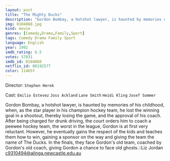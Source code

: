 ```yaml
---
layout: post
title: "The Mighty Ducks"
description: "Gordon Bombay, a hotshot lawyer, is haunted by memories of his childhood, when, as the star player in his champion hockey team, he lost the winning goal in a shootout, thereby losing the game, and the approval of his coach. After being charged for drunk driving, the court orders him to coach a peewee hockey team, the worst in the league, Gordon is at first very reluctant. However, he eventually gains the respect of the kids and.."
img: 0104868.jpg
kind: movie
genres: [Comedy,Drama,Family,Sport]
tags: Comedy Drama Family Sport 
language: English
year: 1992
imdb_rating: 6.5
votes: 57031
imdb_id: 0104868
netflix_id: 80192577
color: 114b5f
---
```

Director: `Stephen Herek`  

Cast: `Emilio Estevez` `Joss Ackland` `Lane Smith` `Heidi Kling` `Josef Sommer` 

Gordon Bombay, a hotshot lawyer, is haunted by memories of his childhood, when, as the star player in his champion hockey team, he lost the winning goal in a shootout, thereby losing the game, and the approval of his coach. After being charged for drunk driving, the court orders him to coach a peewee hockey team, the worst in the league, Gordon is at first very reluctant. However, he eventually gains the respect of the kids and teaches them how to win, gaining a sponsor on the way and giving the team the name of The Ducks. In the finals, they face Gordon's old team, coached by Gordon's old coach, giving Gordon a chance to face old ghosts.::Liz Jordan <c9310494@alinga.newcastle.edu.au>